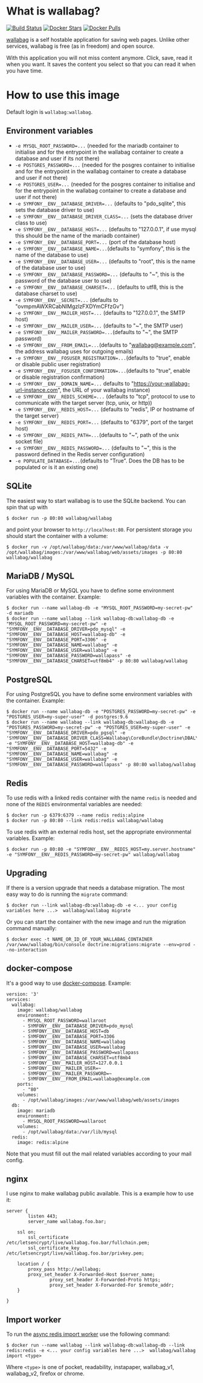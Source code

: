 # What is wallabag?

[![Build Status](https://travis-ci.org/wallabag/docker.svg?branch=master)](https://travis-ci.org/wallabag/docker)
[![Docker Stars](https://img.shields.io/docker/stars/wallabag/wallabag.svg?maxAge=2592000)](https://hub.docker.com/r/wallabag/wallabag/)
[![Docker Pulls](https://img.shields.io/docker/pulls/wallabag/wallabag.svg?maxAge=2592000)](https://hub.docker.com/r/wallabag/wallabag/)

[wallabag](https://www.wallabag.org/) is a self hostable application for saving web pages. Unlike other services, wallabag is free (as in freedom) and open source.

With this application you will not miss content anymore. Click, save, read it when you want. It saves the content you select so that you can read it when you have time.

# How to use this image

Default login is `wallabag:wallabag`.

## Environment variables

- `-e MYSQL_ROOT_PASSWORD=...` (needed for the mariadb container to initialise and for the entrypoint in the wallabag container to create a database and user if its not there)
- `-e POSTGRES_PASSWORD=...` (needed for the posgres container to initialise and for the entrypoint in the wallabag container to create a database and user if not there)
- `-e POSTGRES_USER=...` (needed for the posgres container to initialise and for the entrypoint in the wallabag container to create a database and user if not there)
- `-e SYMFONY__ENV__DATABASE_DRIVER=...` (defaults to "pdo_sqlite", this sets the database driver to use)
- `-e SYMFONY__ENV__DATABASE_DRIVER_CLASS=...` (sets the database driver class to use)
- `-e SYMFONY__ENV__DATABASE_HOST=...` (defaults to "127.0.0.1", if use mysql this should be the name of the mariadb container)
- `-e SYMFONY__ENV__DATABASE_PORT=...` (port of the database host)
- `-e SYMFONY__ENV__DATABASE_NAME=...`(defaults to "symfony", this is the name of the database to use)
- `-e SYMFONY__ENV__DATABASE_USER=...` (defaults to "root", this is the name of the database user to use)
- `-e SYMFONY__ENV__DATABASE_PASSWORD=...` (defaults to "~", this is the password of the database user to use)
- `-e SYMFONY__ENV__DATABASE_CHARSET=...` (defaults to utf8, this is the database charset to use)
- `-e SYMFONY__ENV__SECRET=...` (defaults to "ovmpmAWXRCabNlMgzlzFXDYmCFfzGv")
- `-e SYMFONY__ENV__MAILER_HOST=...`  (defaults to "127.0.0.1", the SMTP host)
- `-e SYMFONY__ENV__MAILER_USER=...` (defaults to "~", the SMTP user)
- `-e SYMFONY__ENV__MAILER_PASSWORD=...`(defaults to "~", the SMTP password)
- `-e SYMFONY__ENV__FROM_EMAIL=...`(defaults to "wallabag@example.com", the address wallabag uses for outgoing emails)
- `-e SYMFONY__ENV__FOSUSER_REGISTRATION=...`(defaults to "true", enable or disable public user registration)
- `-e SYMFONY__ENV__FOSUSER_CONFIRMATION=...`(defaults to "true", enable or disable registration confirmation)
- `-e SYMFONY__ENV__DOMAIN_NAME=...`  defaults to "https://your-wallabag-url-instance.com", the URL of your wallabag instance)
- `-e SYMFONY__ENV__REDIS_SCHEME=...` (defaults to "tcp", protocol to use to communicate with the target server (tcp, unix, or http))
- `-e SYMFONY__ENV__REDIS_HOST=...` (defaults to "redis", IP or hostname of the target server)
- `-e SYMFONY__ENV__REDIS_PORT=...` (defaults to "6379", port of the target host)
- `-e SYMFONY__ENV__REDIS_PATH=...`(defaults to "~", path of the unix socket file)
- `-e SYMFONY__ENV__REDIS_PASSWORD=...` (defaults to "~", this is the password defined in the Redis server configuration)
- `-e POPULATE_DATABASE=...`(defaults to "True". Does the DB has to be populated or is it an existing one)

## SQLite

The easiest way to start wallabag is to use the SQLite backend. You can spin that up with

```
$ docker run -p 80:80 wallabag/wallabag
```

and point your browser to `http://localhost:80`. For persistent storage you should start the container with a volume:

```
$ docker run -v /opt/wallabag/data:/var/www/wallabag/data -v /opt/wallabag/images:/var/www/wallabag/web/assets/images -p 80:80 wallabag/wallabag
```

## MariaDB / MySQL

For using MariaDB or MySQL you have to define some environment variables with the container. Example:

```
$ docker run --name wallabag-db -e "MYSQL_ROOT_PASSWORD=my-secret-pw" -d mariadb
$ docker run --name wallabag --link wallabag-db:wallabag-db -e "MYSQL_ROOT_PASSWORD=my-secret-pw" -e "SYMFONY__ENV__DATABASE_DRIVER=pdo_mysql" -e "SYMFONY__ENV__DATABASE_HOST=wallabag-db" -e "SYMFONY__ENV__DATABASE_PORT=3306" -e "SYMFONY__ENV__DATABASE_NAME=wallabag" -e "SYMFONY__ENV__DATABASE_USER=wallabag" -e "SYMFONY__ENV__DATABASE_PASSWORD=wallapass" -e "SYMFONY__ENV__DATABASE_CHARSET=utf8mb4" -p 80:80 wallabag/wallabag
```

## PostgreSQL

For using PostgreSQL you have to define some environment variables with the container. Example:

```
$ docker run --name wallabag-db -e "POSTGRES_PASSWORD=my-secret-pw" -e "POSTGRES_USER=my-super-user" -d postgres:9.6
$ docker run --name wallabag --link wallabag-db:wallabag-db -e "POSTGRES_PASSWORD=my-secret-pw" -e "POSTGRES_USER=my-super-user" -e "SYMFONY__ENV__DATABASE_DRIVER=pdo_pgsql" -e 'SYMFONY__ENV__DATABASE_DRIVER_CLASS=Wallabag\CoreBundle\Doctrine\DBAL\Driver\CustomPostgreSQLDriver' -e "SYMFONY__ENV__DATABASE_HOST=wallabag-db" -e "SYMFONY__ENV__DATABASE_PORT=5432" -e "SYMFONY__ENV__DATABASE_NAME=wallabag" -e "SYMFONY__ENV__DATABASE_USER=wallabag" -e "SYMFONY__ENV__DATABASE_PASSWORD=wallapass" -p 80:80 wallabag/wallabag
```

## Redis

To use redis with a linked redis container with the name `redis` is needed and none of the `REDIS` environmental variables are needed:

 ```
$ docker run -p 6379:6379 --name redis redis:alpine
$ docker run -p 80:80 --link redis:redis wallabag/wallabag
```

To use redis with an external redis host, set the appropriate environmental variables. Example:

```
$ docker run -p 80:80 -e "SYMFONY__ENV__REDIS_HOST=my.server.hostname" -e "SYMFONY__ENV__REDIS_PASSWORD=my-secret-pw" wallabag/wallabag
```

## Upgrading

If there is a version upgrade that needs a database migration. The most easy way to do is running the `migrate` command:

```
$ docker run --link wallabag-db:wallabag-db -e <... your config variables here ...>  wallabag/wallabag migrate
```

Or you can start the container with the new image and run the migration command manually:

```
$ docker exec -t NAME_OR_ID_OF_YOUR_WALLABAG_CONTAINER /var/www/wallabag/bin/console doctrine:migrations:migrate --env=prod --no-interaction
```

## docker-compose

It's a good way to use [docker-compose](https://docs.docker.com/compose/). Example:

```
version: '3'
services:
  wallabag:
    image: wallabag/wallabag
    environment:
      - MYSQL_ROOT_PASSWORD=wallaroot
      - SYMFONY__ENV__DATABASE_DRIVER=pdo_mysql
      - SYMFONY__ENV__DATABASE_HOST=db
      - SYMFONY__ENV__DATABASE_PORT=3306
      - SYMFONY__ENV__DATABASE_NAME=wallabag
      - SYMFONY__ENV__DATABASE_USER=wallabag
      - SYMFONY__ENV__DATABASE_PASSWORD=wallapass
      - SYMFONY__ENV__DATABASE_CHARSET=utf8mb4
      - SYMFONY__ENV__MAILER_HOST=127.0.0.1
      - SYMFONY__ENV__MAILER_USER=~
      - SYMFONY__ENV__MAILER_PASSWORD=~
      - SYMFONY__ENV__FROM_EMAIL=wallabag@example.com
    ports:
      - "80"
    volumes:
      - /opt/wallabag/images:/var/www/wallabag/web/assets/images
  db:
    image: mariadb
    environment:
      - MYSQL_ROOT_PASSWORD=wallaroot
    volumes:
      - /opt/wallabag/data:/var/lib/mysql
  redis:
    image: redis:alpine
```

Note that you must fill out the mail related variables according to your mail config.

## nginx

I use nginx to make wallabag public available. This is a example how to use it:

```
server {
        listen 443;
        server_name wallabag.foo.bar;

	ssl on;
        ssl_certificate /etc/letsencrypt/live/wallabag.foo.bar/fullchain.pem;
        ssl_certificate_key /etc/letsencrypt/live/wallabag.foo.bar/privkey.pem;

	location / {
		proxy_pass http://wallabag;
		proxy_set_header X-Forwarded-Host $server_name;
                proxy_set_header X-Forwarded-Proto https;
                proxy_set_header X-Forwarded-For $remote_addr;
	}

}
```

## Import worker

To run the [async redis import worker](http://doc.wallabag.org/en/master/developer/asynchronous.html#install-redis-for-asynchronous-tasks) use the following command:
```
$ docker run --name wallabag --link wallabag-db:wallabag-db --link redis:redis -e <... your config variables here ...>  wallabag/wallabag import <type>
```
Where `<type>` is one of pocket, readability, instapaper, wallabag_v1, wallabag_v2, firefox or chrome.
